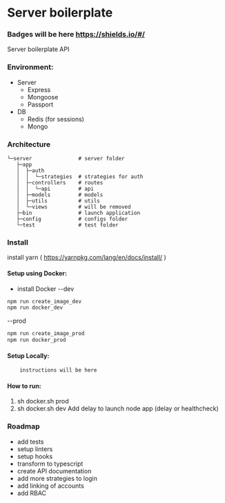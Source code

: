 # Server boilerplate
### Badges will be here https://shields.io/#/
Server boilerplate API

### Environment:
- Server
    - Express
    - Mongoose
    - Passport
- DB
    - Redis (for sessions)
    - Mongo

### Architecture

    └─server               # server folder
       ├─app
       │  ├─auth
       │  │  └─strategies  # strategies for auth
       │  ├─controllers    # routes
       │  │  └─api         # api
       │  ├─models         # models
       │  ├─utils          # utils
       │  └─views          # will be removed
       ├─bin               # launch application 
       ├─config            # configs folder
       └─test              # test folder

### Install
install yarn ( https://yarnpkg.com/lang/en/docs/install/ )
#### Setup using Docker:
- install Docker
--dev
```bash
npm run create_image_dev
npm run docker_dev
```

--prod
```bash
npm run create_image_prod
npm run docker_prod
```

#### Setup Locally:

```bash
    instructions will be here
```

#### How to run:
1. sh docker.sh prod
2. sh docker.sh dev
Add delay to launch node app (delay or healthcheck)

### Roadmap
- add tests
- setup linters
- setup hooks
- transform to typescript
- create API documentation
- add more strategies to login
- add linking of accounts
- add RBAC